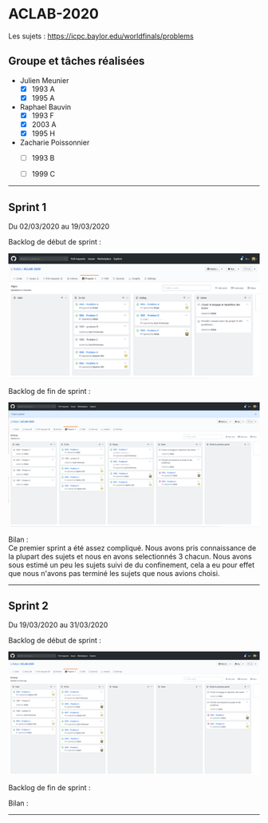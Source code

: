 # ACLAB-2020

Les sujets : https://icpc.baylor.edu/worldfinals/problems

## Groupe et tâches réalisées

* Julien Meunier 
  - [x] 1993 A
  - [x] 1995 A

* Raphael Bauvin
  - [x] 1993 F
  - [x] 2003 A
  - [x] 1995 H

* Zacharie Poissonnier
  - [ ] 1993 B
  - [ ] 1999 C


---

## Sprint 1

Du 02/03/2020 au 19/03/2020

Backlog de début de sprint :

![alt text](https://raw.githubusercontent.com/Rafyb/ACLAB-2020/master/screen_backlogs/sprint1_debut.png "Sprint 1")

Backlog de fin de sprint :

![alt text](https://raw.githubusercontent.com/Rafyb/ACLAB-2020/master/screen_backlogs/sprint1_fin.png "Sprint 1")

Bilan :<br>
Ce premier sprint a été assez compliqué. Nous avons pris connaissance de la plupart des sujets et nous en avons selectionnés 3 chacun. Nous avons sous estimé un peu les sujets suivi de du confinement, cela a eu pour effet que nous n'avons pas terminé les sujets que nous avions choisi.


---

## Sprint 2

Du 19/03/2020 au 31/03/2020

Backlog de début de sprint :

![alt text](https://raw.githubusercontent.com/Rafyb/ACLAB-2020/master/screen_backlogs/sprint2_debut.png "Sprint 2")

Backlog de fin de sprint :


Bilan :<br>

---
